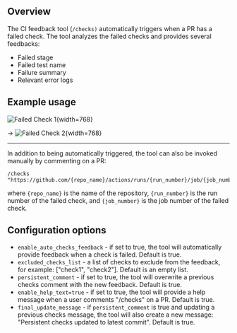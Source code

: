 ## Overview

The CI feedback tool (`/checks)` automatically triggers when a PR has a failed check.
The tool analyzes the failed checks and provides several feedbacks:

- Failed stage
- Failed test name
- Failure summary
- Relevant error logs

## Example usage

![Failed Check 1](https://www.codium.ai/images/pr_agent/failed_check1.png){width=768}

&rarr;
![Failed Check 2](https://www.codium.ai/images/pr_agent/failed_check2.png){width=768}

___

In addition to being automatically triggered, the tool can also be invoked manually by commenting on a PR:
```
/checks "https://github.com/{repo_name}/actions/runs/{run_number}/job/{job_number}"
```
where `{repo_name}` is the name of the repository, `{run_number}` is the run number of the failed check, and `{job_number}` is the job number of the failed check.

## Configuration options
- `enable_auto_checks_feedback` - if set to true, the tool will automatically provide feedback when a check is failed. Default is true.
- `excluded_checks_list` - a list of checks to exclude from the feedback, for example: ["check1", "check2"]. Default is an empty list.
- `persistent_comment` - if set to true, the tool will overwrite a previous checks comment with the new feedback. Default is true.
- `enable_help_text=true` - if set to true, the tool will provide a help message when a user comments "/checks" on a PR. Default is true.
- `final_update_message` - if `persistent_comment` is true and updating a previous checks message, the tool will also create a new message: "Persistent checks updated to latest commit". Default is true.

